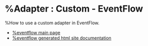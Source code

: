 # %Adapter : Custom - EventFlow

%How to use a custom adapter in EventFlow.

* [%eventflow main page](src/site/markdown/index.md)
* [%eventflow generated html site documentation](https://plord12.github.io/samples/%10.4.0-SNAPSHOT//opt/tibco/users/jenkins/workspace/EventProcessing/samples/adapter/custom/eventflow/)
